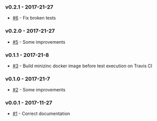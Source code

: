 ### v0.2.1 - 2017-21-27

- [#6](https://github.com/isa-group/governify-csp-tools/issues/6) - Fix broken tests

### v0.2.0 - 2017-21-27

- [#5](https://github.com/isa-group/governify-csp-tools/issues/5) - Some improvements

### v0.1.1 - 2017-21-8

- [#3](https://github.com/isa-group/governify-csp-tools/issues/3) - Build minizinc docker image before test execution on Travis CI

### v0.1.0 - 2017-21-7

- [#2](https://github.com/isa-group/governify-csp-tools/issues/2) - Some improvements

### v0.0.1 - 2017-11-27

- [#1](https://github.com/isa-group/governify-csp-tools/issues/1) - Correct documentation

